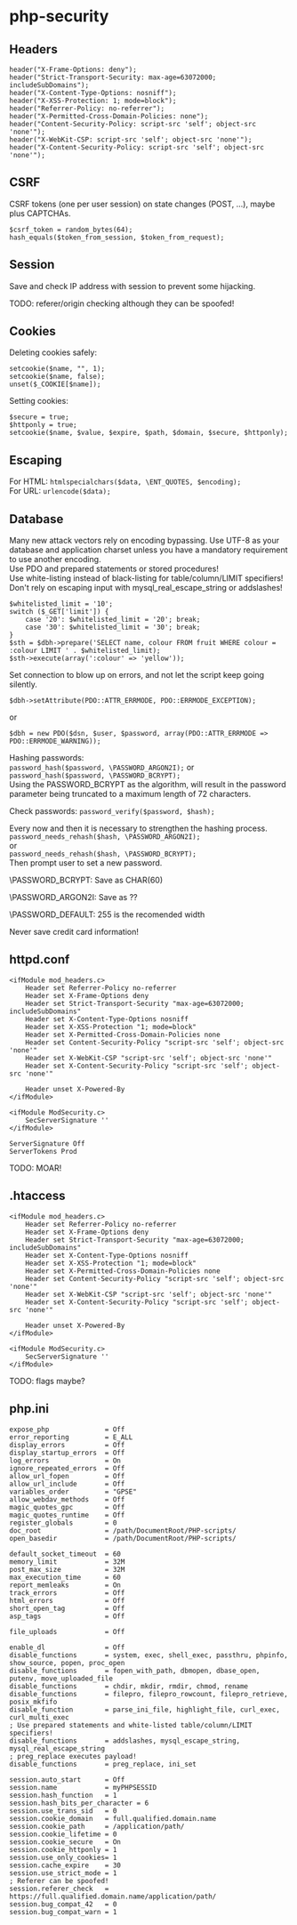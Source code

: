 # php-security

## Headers

```
header("X-Frame-Options: deny");  
header("Strict-Transport-Security: max-age=63072000; includeSubDomains");  
header("X-Content-Type-Options: nosniff");  
header("X-XSS-Protection: 1; mode=block");  
header("Referrer-Policy: no-referrer");  
header("X-Permitted-Cross-Domain-Policies: none");  
header("Content-Security-Policy: script-src 'self'; object-src 'none'");  
header("X-WebKit-CSP: script-src 'self'; object-src 'none'");  
header("X-Content-Security-Policy: script-src 'self'; object-src 'none'");
```

## CSRF

CSRF tokens (one per user session) on state changes (POST, ...), maybe plus CAPTCHAs.  
```
$csrf_token = random_bytes(64);  
hash_equals($token_from_session, $token_from_request);
```

## Session

Save and check IP address with session to prevent some hijacking.

TODO: referer/origin checking although they can be spoofed!

## Cookies

Deleting cookies safely:  
```
setcookie($name, "", 1);  
setcookie($name, false);  
unset($_COOKIE[$name]);
```

Setting cookies:
```
$secure = true;  
$httponly = true;  
setcookie($name, $value, $expire, $path, $domain, $secure, $httponly);
```

## Escaping

For HTML: ```htmlspecialchars($data, \ENT_QUOTES, $encoding);```  
For URL: ```urlencode($data);```

## Database

Many new attack vectors rely on encoding bypassing. Use UTF-8 as your database and application charset unless you have a mandatory requirement to use another encoding.  
Use PDO and prepared statements or stored procedures!  
Use white-listing instead of black-listing for table/column/LIMIT specifiers!  
Don't rely on escaping input with mysql_real_escape_string or addslashes!
```
$whitelisted_limit = '10';
switch ($_GET['limit']) {
    case '20': $whitelisted_limit = '20'; break;
    case '30': $whitelisted_limit = '30'; break;
}
$sth = $dbh->prepare('SELECT name, colour FROM fruit WHERE colour = :colour LIMIT ' . $whitelisted_limit);
$sth->execute(array(':colour' => 'yellow'));
```
Set connection to blow up on errors, and not let the script keep going silently.
```
$dbh->setAttribute(PDO::ATTR_ERRMODE, PDO::ERRMODE_EXCEPTION);
```
or
```
$dbh = new PDO($dsn, $user, $password, array(PDO::ATTR_ERRMODE => PDO::ERRMODE_WARNING));
```

Hashing passwords:  
```password_hash($password, \PASSWORD_ARGON2I);```
or
```password_hash($password, \PASSWORD_BCRYPT);```  
Using the PASSWORD_BCRYPT as the algorithm, will result in the password parameter being truncated to a maximum length of 72 characters.

Check passwords:
```password_verify($password, $hash);```

Every now and then it is necessary to strengthen the hashing process.  
```password_needs_rehash($hash, \PASSWORD_ARGON2I);```  
or  
```password_needs_rehash($hash, \PASSWORD_BCRYPT);```  
Then prompt user to set a new password.

\PASSWORD_BCRYPT:
Save as CHAR(60)

\PASSWORD_ARGON2I:
Save as ??

\PASSWORD_DEFAULT:
255 is the recomended width


Never save credit card information!

## httpd.conf

```
<ifModule mod_headers.c>  
    Header set Referrer-Policy no-referrer  
    Header set X-Frame-Options deny  
    Header set Strict-Transport-Security "max-age=63072000; includeSubDomains"  
    Header set X-Content-Type-Options nosniff  
    Header set X-XSS-Protection "1; mode=block"  
    Header set X-Permitted-Cross-Domain-Policies none  
    Header set Content-Security-Policy "script-src 'self'; object-src 'none'"  
    Header set X-WebKit-CSP "script-src 'self'; object-src 'none'"  
    Header set X-Content-Security-Policy "script-src 'self'; object-src 'none'"  
    
    Header unset X-Powered-By  
</ifModule>  

<ifModule ModSecurity.c>  
    SecServerSignature ''  
</ifModule>  

ServerSignature Off  
ServerTokens Prod  
```

TODO: MOAR!


## .htaccess
```
<ifModule mod_headers.c>  
    Header set Referrer-Policy no-referrer  
    Header set X-Frame-Options deny  
    Header set Strict-Transport-Security "max-age=63072000; includeSubDomains"  
    Header set X-Content-Type-Options nosniff  
    Header set X-XSS-Protection "1; mode=block"  
    Header set X-Permitted-Cross-Domain-Policies none  
    Header set Content-Security-Policy "script-src 'self'; object-src 'none'"  
    Header set X-WebKit-CSP "script-src 'self'; object-src 'none'"  
    Header set X-Content-Security-Policy "script-src 'self'; object-src 'none'"  
    
    Header unset X-Powered-By  
</ifModule>  

<ifModule ModSecurity.c>  
    SecServerSignature ''  
</ifModule>  
```
TODO: flags maybe?


## php.ini

```
expose_php              = Off  
error_reporting         = E_ALL  
display_errors          = Off  
display_startup_errors  = Off  
log_errors              = On  
ignore_repeated_errors  = Off  
allow_url_fopen         = Off  
allow_url_include       = Off  
variables_order         = "GPSE"  
allow_webdav_methods    = Off  
magic_quotes_gpc        = Off  
magic_quotes_runtime    = Off  
register_globals        = 0  
doc_root                = /path/DocumentRoot/PHP-scripts/  
open_basedir            = /path/DocumentRoot/PHP-scripts/  

default_socket_timeout  = 60  
memory_limit            = 32M  
post_max_size           = 32M  
max_execution_time      = 60  
report_memleaks         = On  
track_errors            = Off  
html_errors             = Off  
short_open_tag          = Off  
asp_tags                = Off  

file_uploads            = Off  

enable_dl               = Off  
disable_functions       = system, exec, shell_exec, passthru, phpinfo, show_source, popen, proc_open  
disable_functions       = fopen_with_path, dbmopen, dbase_open, putenv, move_uploaded_file  
disable_functions       = chdir, mkdir, rmdir, chmod, rename  
disable_functions       = filepro, filepro_rowcount, filepro_retrieve, posix_mkfifo  
disable_function        = parse_ini_file, highlight_file, curl_exec, curl_multi_exec  
; Use prepared statements and white-listed table/column/LIMIT specifiers!  
disable_functions       = addslashes, mysql_escape_string, mysql_real_escape_string  
; preg_replace executes payload!  
disable_functions       = preg_replace, ini_set  

session.auto_start      = Off  
session.name            = myPHPSESSID  
session.hash_function   = 1  
session.hash_bits_per_character = 6  
session.use_trans_sid   = 0  
session.cookie_domain   = full.qualified.domain.name  
session.cookie_path     = /application/path/  
session.cookie_lifetime = 0  
session.cookie_secure   = On  
session.cookie_httponly = 1  
session.use_only_cookies= 1  
session.cache_expire    = 30  
session.use_strict_mode = 1  
; Referer can be spoofed!   
session.referer_check   = https://full.qualified.domain.name/application/path/  
session.bug_compat_42   = 0  
session.bug_compat_warn = 1  
```
